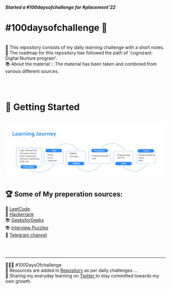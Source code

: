    ##### Started a #100daysofchallenge for #placement'22

 # #100daysofchallenge  🎯
<br>
📒 This repository consists of my daily learning challenge with a short notes.<br>
📘 The roadmap for this repository has followed the path of 'cognizant: Digital Nurture program'.<br>
📚 About the material :: The material has been taken and combined from various different sources.
 
<br><br> 
# 🚀 Getting Started
<br>
<img  alt="learning_joirney" src="Foundation/img/journey.jpeg"/>
<br>


## 🏆 Some of My preperation sources:
 
📒 [LeetCode](https://leetcode.com/)\
📒 [Hackerrank](https://www.hackerrank.com/)\
📚 [GeeksforGeeks](https://www.geeksforgeeks.org/) \
📚 [Interview Puzzles](https://www.geeksforgeeks.org/category/puzzles/) \
🤝 [Telegram channel](https://t.me/joinchat/IU7aAON-6bA5MTZl/)

 <br><br>
 
 <hr>
👨🏻‍💻 #100DaysOfchallenge<br>
📝 Resources are added in <a href="https://github.com/Aj7t/100daysofchallenge" target="_blank">Repository</a> as per daily challenges ...<br>
🤝 Sharing my everyday learning on <a href="https://twitter.com/_aj7t/" target="_blank"> Twitter </a> to stay committed towards my own growth.<br>

 


